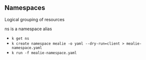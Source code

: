 ## Namespaces

Logical grouping of resources


ns is a namespace alias
- ``k get ns``
- ``k create namespace mealie -o yaml --dry-run=client > mealie-namespace.yaml``
- ``k run -f mealie-namespace.yaml``


